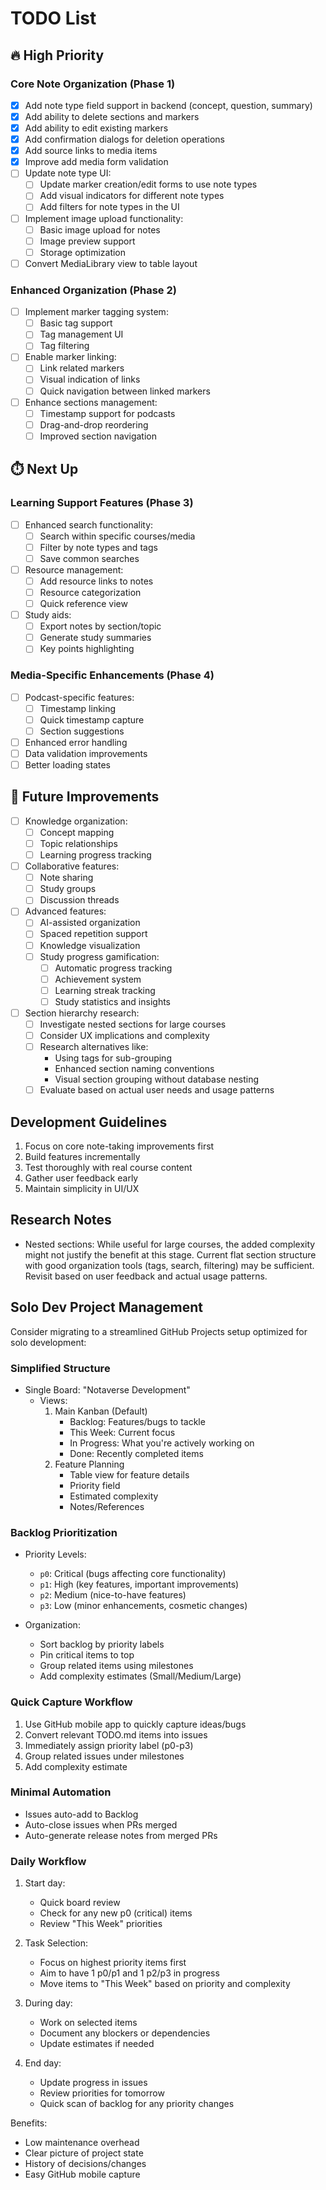 # TODO List

## 🔥 High Priority

### Core Note Organization (Phase 1)
- [x] Add note type field support in backend (concept, question, summary)
- [x] Add ability to delete sections and markers
- [x] Add ability to edit existing markers
- [x] Add confirmation dialogs for deletion operations
- [x] Add source links to media items
- [x] Improve add media form validation
- [ ] Update note type UI:
  - [ ] Update marker creation/edit forms to use note types
  - [ ] Add visual indicators for different note types
  - [ ] Add filters for note types in the UI
- [ ] Implement image upload functionality:
  - [ ] Basic image upload for notes
  - [ ] Image preview support
  - [ ] Storage optimization
- [ ] Convert MediaLibrary view to table layout

### Enhanced Organization (Phase 2)
- [ ] Implement marker tagging system:
  - [ ] Basic tag support
  - [ ] Tag management UI
  - [ ] Tag filtering
- [ ] Enable marker linking:
  - [ ] Link related markers
  - [ ] Visual indication of links
  - [ ] Quick navigation between linked markers
- [ ] Enhance sections management:
  - [ ] Timestamp support for podcasts
  - [ ] Drag-and-drop reordering
  - [ ] Improved section navigation

## ⏱️ Next Up

### Learning Support Features (Phase 3)
- [ ] Enhanced search functionality:
  - [ ] Search within specific courses/media
  - [ ] Filter by note types and tags
  - [ ] Save common searches
- [ ] Resource management:
  - [ ] Add resource links to notes
  - [ ] Resource categorization
  - [ ] Quick reference view
- [ ] Study aids:
  - [ ] Export notes by section/topic
  - [ ] Generate study summaries
  - [ ] Key points highlighting

### Media-Specific Enhancements (Phase 4)
- [ ] Podcast-specific features:
  - [ ] Timestamp linking
  - [ ] Quick timestamp capture
  - [ ] Section suggestions
- [ ] Enhanced error handling
- [ ] Data validation improvements
- [ ] Better loading states

## 🎯 Future Improvements
- [ ] Knowledge organization:
  - [ ] Concept mapping
  - [ ] Topic relationships
  - [ ] Learning progress tracking
- [ ] Collaborative features:
  - [ ] Note sharing
  - [ ] Study groups
  - [ ] Discussion threads
- [ ] Advanced features:
  - [ ] AI-assisted organization
  - [ ] Spaced repetition support
  - [ ] Knowledge visualization
  - [ ] Study progress gamification:
    - [ ] Automatic progress tracking
    - [ ] Achievement system
    - [ ] Learning streak tracking
    - [ ] Study statistics and insights
- [ ] Section hierarchy research:
  - [ ] Investigate nested sections for large courses
  - [ ] Consider UX implications and complexity
  - [ ] Research alternatives like:
    - Using tags for sub-grouping
    - Enhanced section naming conventions
    - Visual section grouping without database nesting
  - [ ] Evaluate based on actual user needs and usage patterns

## Development Guidelines
1. Focus on core note-taking improvements first
2. Build features incrementally
3. Test thoroughly with real course content
4. Gather user feedback early
5. Maintain simplicity in UI/UX

## Research Notes
- Nested sections: While useful for large courses, the added complexity might not justify the benefit at this stage. Current flat section structure with good organization tools (tags, search, filtering) may be sufficient. Revisit based on user feedback and actual usage patterns.

## Solo Dev Project Management
Consider migrating to a streamlined GitHub Projects setup optimized for solo development:

### Simplified Structure
- Single Board: "Notaverse Development"
  - Views:
    1. Main Kanban (Default)
       - Backlog: Features/bugs to tackle
       - This Week: Current focus
       - In Progress: What you're actively working on
       - Done: Recently completed items
    2. Feature Planning
       - Table view for feature details
       - Priority field
       - Estimated complexity
       - Notes/References

### Backlog Prioritization
- Priority Levels:
  - `p0`: Critical (bugs affecting core functionality)
  - `p1`: High (key features, important improvements)
  - `p2`: Medium (nice-to-have features)
  - `p3`: Low (minor enhancements, cosmetic changes)

- Organization:
  - Sort backlog by priority labels
  - Pin critical items to top
  - Group related items using milestones
  - Add complexity estimates (Small/Medium/Large)

### Quick Capture Workflow
1. Use GitHub mobile app to quickly capture ideas/bugs
2. Convert relevant TODO.md items into issues
3. Immediately assign priority label (p0-p3)
4. Group related issues under milestones
5. Add complexity estimate

### Minimal Automation
- Issues auto-add to Backlog
- Auto-close issues when PRs merged
- Auto-generate release notes from merged PRs

### Daily Workflow
1. Start day:
   - Quick board review
   - Check for any new p0 (critical) items
   - Review "This Week" priorities

2. Task Selection:
   - Focus on highest priority items first
   - Aim to have 1 p0/p1 and 1 p2/p3 in progress
   - Move items to "This Week" based on priority and complexity

3. During day:
   - Work on selected items
   - Document any blockers or dependencies
   - Update estimates if needed

4. End day:
   - Update progress in issues
   - Review priorities for tomorrow
   - Quick scan of backlog for any priority changes

Benefits:
- Low maintenance overhead
- Clear picture of project state
- History of decisions/changes
- Easy GitHub mobile capture
